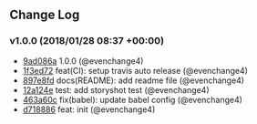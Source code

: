 ## Change Log

### v1.0.0 (2018/01/28 08:37 +00:00)

* [9ad086a](https://github.com/evenchange4/react-dnd-dropzone/commit/9ad086a2c9d851d0a85fd717df58b90ede36bb19) 1.0.0 (@evenchange4)
* [1f3ed72](https://github.com/evenchange4/react-dnd-dropzone/commit/1f3ed72dfc4b03ed35c55c67e15887581a7afd9a) feat(CI): setup travis auto release (@evenchange4)
* [897e8fd](https://github.com/evenchange4/react-dnd-dropzone/commit/897e8fdf5f1a5c690fe33615b80ebb74e37553d7) docs(README): add readme file (@evenchange4)
* [12a124e](https://github.com/evenchange4/react-dnd-dropzone/commit/12a124e97a6e523e8edb3a84b469b60ebcb3749e) test: add storyshot test (@evenchange4)
* [463a60c](https://github.com/evenchange4/react-dnd-dropzone/commit/463a60cb9d989ec9623d96b4ef7e99a58fd7631b) fix(babel): update babel config (@evenchange4)
* [d718886](https://github.com/evenchange4/react-dnd-dropzone/commit/d718886f811b6d58f184241786175cb434118b72) feat: init (@evenchange4)
